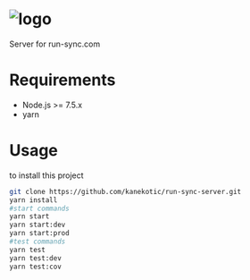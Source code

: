 # ![logo](https://cloud.githubusercontent.com/assets/3823294/24554425/63ba4c58-1625-11e7-8446-25b857d701d2.png)
Server for run-sync.com

# Requirements

* Node.js >= 7.5.x
* yarn

# Usage

to install this project 

```bash
git clone https://github.com/kanekotic/run-sync-server.git
yarn install 
#start commands
yarn start
yarn start:dev
yarn start:prod
#test commands
yarn test
yarn test:dev
yarn test:cov
```
